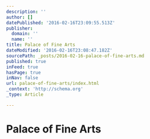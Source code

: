 ```yaml
---
description: ''
author: []
datePublished: '2016-02-16T23:09:55.513Z'
publisher:
  domain: ''
  name: ''
title: Palace of Fine Arts
dateModified: '2016-02-16T23:08:47.182Z'
sourcePath: _posts/2016-02-16-palace-of-fine-arts.md
published: true
inFeed: true
hasPage: true
inNav: false
url: palace-of-fine-arts/index.html
_context: 'http://schema.org'
_type: Article

---
```

# Palace of Fine Arts